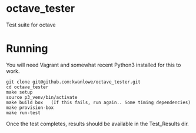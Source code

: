 # octave\_tester
Test suite for octave

# Running

You will need Vagrant and somewhat recent Python3 installed for this to work.

```
git clone git@github.com:kwanlowe/octave_tester.git
cd octave_tester
make setup
source p3_venv/bin/activate
make build box   (If this fails, run again.. Some timing dependencies)
make provision-box
make run-test
```

Once the test completes, results should be available in the Test\_Results dir.

